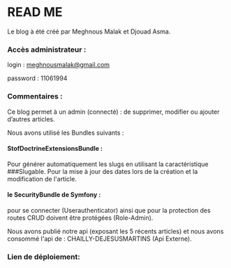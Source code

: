 # READ ME
Le blog à été créé par Meghnous Malak et Djouad Asma. 

### Accès administrateur :
login : meghnousmalak@gmail.com

password : 11061994

### Commentaires :
Ce blog permet à un admin (connecté) : de supprimer, modifier ou ajouter d’autres articles.

Nous avons utilisé les Bundles suivants : 
   #### StofDoctrineExtensionsBundle : 
   Pour générer automatiquement les slugs en utilisant la caractéristique ###Slugable.
   Pour la mise à jour des dates lors de la création et la modification de l'article.
   #### le SecurityBundle de Symfony :
   pour se connecter (Userauthenticator) ainsi que pour la protection des routes CRUD doivent être protégées (Role-Admin).

Nous avons publié notre api (exposant les 5 récents articles) et nous avons consommé l'api de : CHAILLY-DEJESUSMARTINS (Api Externe).

### Lien de déploiement: 

